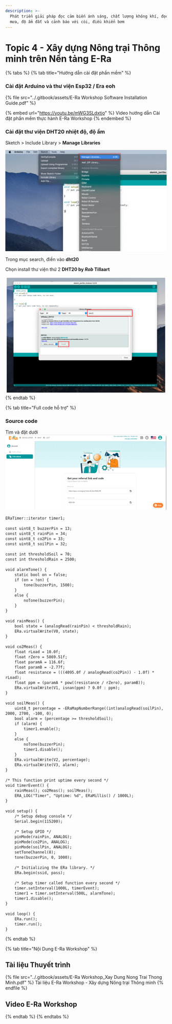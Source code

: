 ```yaml
---
description: >-
  Phát triển giải pháp đọc cảm biến ánh sáng, chất lượng không khí, đọc cảm biến
  mưa, độ ẩm đất và cảnh báo với còi, điều khiển bơm
---
```


# Topic 4 - Xây dựng Nông trại Thông minh trên Nền tảng E-Ra



{% tabs %}
{% tab title="Hướng dẫn cài đặt phần mềm" %}
### Cài đặt Arduino và thư viện Esp32 / Era eoh

{% file src="../.gitbook/assets/E-Ra Workshop Software Installation Guide.pdf" %}

{% embed url="https://youtu.be/mWG3SLdxtjo" %}
Video hướng dẫn Cài đặt phần mềm thực hành E-Ra Workshop
{% endembed %}

### Cài đặt thư viện DHT20 nhiệt độ, độ ẩm

Sketch > Include Library > **Manage Libraries**

![](<../.gitbook/assets/image (74).png>)

Trong mục search, điền vào **dht20**

Chọn install thư viện thứ 2 **DHT20 by **_**Rob**_** Tillaart**

![](<../.gitbook/assets/image (75) (1).png>)
{% endtab %}

{% tab title="Full code hỗ trợ" %}
### **Source code**

Tìm và đặt dưới ![](<../.gitbook/assets/image (2).png>)

```
ERaTimer::iterator timer1;

const uint8_t buzzerPin = 13;
const uint8_t rainPin = 34;
const uint8_t co2Pin = 33;
const uint8_t soilPin = 32;

const int thresholdSoil = 70;
const int thresholdRain = 2500;

void alarmTone() {
    static bool on = false;
    if (on = !on) {
        tone(buzzerPin, 1500);
    }
    else {
        noTone(buzzerPin);
    }
}

void rainMeas() {
    bool state = (analogRead(rainPin) < thresholdRain);
    ERa.virtualWrite(V0, state);
}

void co2Meas() {
    float rLoad = 10.0f;
    float rZero = 5869.51f;
    float paramA = 116.6f;
    float paramB = -2.77f;
    float resistance = (((4095.0f / analogRead(co2Pin)) - 1.0f) * rLoad);
    float ppm = (paramA * pow((resistance / rZero), paramB));
    ERa.virtualWrite(V1, isnan(ppm) ? 0.0f : ppm);
}

void soilMeas() {
    uint8_t percentage = -ERaMapNumberRange((int)analogRead(soilPin), 2000, 2700, -100, 0);
    bool alarm = (percentage >= thresholdSoil);
    if (alarm) {
        timer1.enable();
    }
    else {
        noTone(buzzerPin);
        timer1.disable();
    }
    ERa.virtualWrite(V2, percentage);
    ERa.virtualWrite(V3, alarm);
}

/* This function print uptime every second */
void timerEvent() {
    rainMeas(); co2Meas(); soilMeas();
    ERA_LOG("Timer", "Uptime: %d", ERaMillis() / 1000L);
}

void setup() {
    /* Setup debug console */
    Serial.begin(115200);

    /* Setup GPIO */
    pinMode(rainPin, ANALOG);
    pinMode(co2Pin, ANALOG);
    pinMode(soilPin, ANALOG);
    setToneChannel(8);
    tone(buzzerPin, 0, 1000);

    /* Initializing the ERa library. */
    ERa.begin(ssid, pass);

    /* Setup timer called function every second */
    timer.setInterval(1000L, timerEvent);
    timer1 = timer.setInterval(500L, alarmTone);
    timer1.disable();
}

void loop() {
    ERa.run();
    timer.run();
}
```
{% endtab %}

{% tab title="Nội Dung E-Ra Workshop" %}
## Tài liệu Thuyết trình

{% file src="../.gitbook/assets/E-Ra Workshop_Xay Dung Nong Trai Thong Minh.pdf" %}
Tài liệu E-Ra Workshop - Xây dựng Nông trại Thông minh
{% endfile %}

## Video E-Ra Workshop
{% endtab %}
{% endtabs %}



